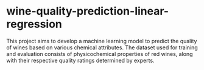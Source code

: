 # wine-quality-prediction-linear-regression
This project aims to develop a machine learning model to predict the quality of wines based on various chemical attributes. The dataset used for training and evaluation consists of physicochemical properties of red wines, along with their respective quality ratings determined by experts.
